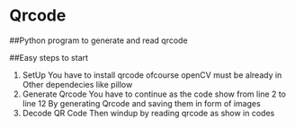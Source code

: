 # Qrcode
##Python program to generate and read qrcode

##Easy steps to start
1. SetUp
    You have to install qrcode ofcourse openCV must be already in
    Other dependecies like pillow 
2. Generate Qrcode
    You have to continue as the code show from line 2 to line 12
    By generating Qrcode and saving them in form of images
3. Decode QR Code
    Then windup by reading qrcode as show in codes